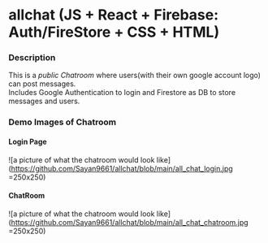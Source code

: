 # allchat (JS + React + Firebase: Auth/FireStore + CSS + HTML)

### Description
This is a *public Chatroom* where users(with their own google account logo) can post messages.<br> 
Includes Google Authentication to login and Firestore as DB to store messages and users.

### Demo Images of Chatroom
#### Login Page
![a picture of what the chatroom would look like](https://github.com/Sayan9661/allchat/blob/main/all_chat_login.jpg =250x250)

#### ChatRoom
![a picture of what the chatroom would look like](https://github.com/Sayan9661/allchat/blob/main/all_chat_chatroom.jpg =250x250)
